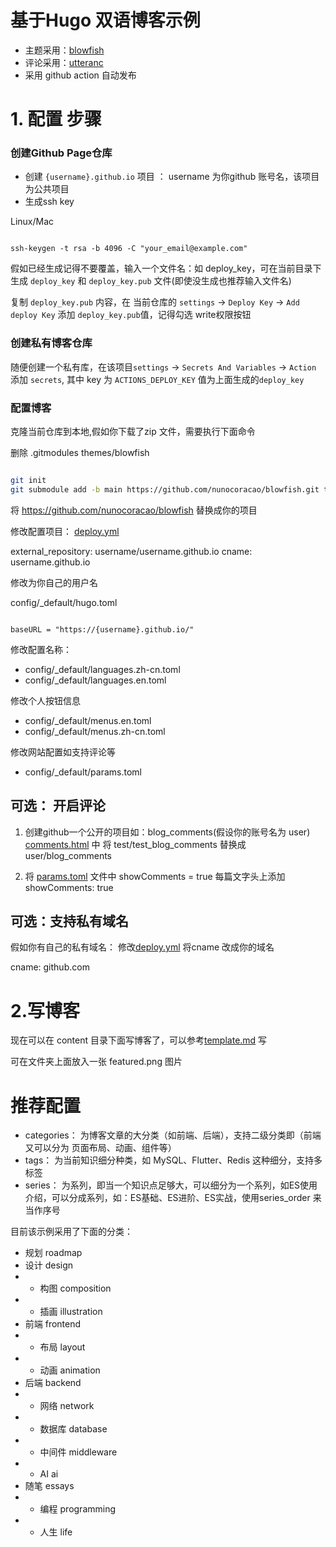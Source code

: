 #  基于Hugo 双语博客示例



- 主题采用：[blowfish](https://github.com/nunocoracao/blowfish.git)
- 评论采用：[utteranc](https://utteranc.es/) 
- 采用 github action 自动发布




# 1. 配置 步骤

### 创建Github Page仓库
- 创建 `{username}.github.io` 项目 ： username 为你github 账号名，该项目为公共项目
- 生成ssh key

Linux/Mac
``` 

ssh-keygen -t rsa -b 4096 -C "your_email@example.com"

```

假如已经生成记得不要覆盖，输入一个文件名：如 deploy_key，可在当前目录下生成 `deploy_key` 和 `deploy_key.pub` 文件(即使没生成也推荐输入文件名)

复制 `deploy_key.pub` 内容，在 当前仓库的 `settings` -> `Deploy Key` -> `Add deploy Key` 添加 `deploy_key.pub`值，记得勾选 write权限按钮


### 创建私有博客仓库

随便创建一个私有库，在该项目`settings` -> `Secrets And Variables` -> `Action` 添加 `secrets`, 其中 key 为 `ACTIONS_DEPLOY_KEY` 值为上面生成的`deploy_key`


### 配置博客

克隆当前仓库到本地,假如你下载了zip 文件，需要执行下面命令

删除 .gitmodules themes/blowfish
```bash

git init
git submodule add -b main https://github.com/nunocoracao/blowfish.git themes/blowfish
```


将 https://github.com/nunocoracao/blowfish 替换成你的项目


修改配置项目：
[deploy.yml](.github%2Fworkflows%2Fdeploy.yml)

external_repository: username/username.github.io
cname: username.github.io

修改为你自己的用户名

config/_default/hugo.toml

```

baseURL = "https://{username}.github.io/"
```

修改配置名称：

- config/_default/languages.zh-cn.toml
- config/_default/languages.en.toml


修改个人按钮信息

- config/_default/menus.en.toml
- config/_default/menus.zh-cn.toml

修改网站配置如支持评论等
- config/_default/params.toml


## 可选： 开启评论

1. 创建github一个公开的项目如：blog_comments(假设你的账号名为 user)
[comments.html](layouts/partials/comments.html) 中
将 test/test_blog_comments 替换成 user/blog_comments

2. 将 [params.toml](config/_default/params.toml) 文件中 showComments = true
每篇文字头上添加 showComments: true

## 可选：支持私有域名
假如你有自己的私有域名：
修改[deploy.yml](.github%2Fworkflows%2Fdeploy.yml)  将cname 改成你的域名

cname: github.com

# 2.写博客

现在可以在 content 目录下面写博客了，可以参考[template.md](content/template.md) 写

可在文件夹上面放入一张 featured.png 图片

# 推荐配置

- categories： 为博客文章的大分类（如前端、后端），支持二级分类即（前端又可以分为 页面布局、动画、组件等）
- tags： 为当前知识细分种类，如 MySQL、Flutter、Redis 这种细分，支持多标签
- series： 为系列，即当一个知识点足够大，可以细分为一个系列，如ES使用介绍，可以分成系列，如：ES基础、ES进阶、ES实战，使用series_order 来当作序号



目前该示例采用了下面的分类：

- 规划 roadmap
- 设计 design
- - 构图 composition
- - 插画 illustration
- 前端 frontend
- - 布局 layout
- - 动画 animation
- 后端 backend
- - 网络 network
- - 数据库 database
- - 中间件 middleware
- - AI ai
- 随笔 essays
- - 编程 programming
- - 人生 life


